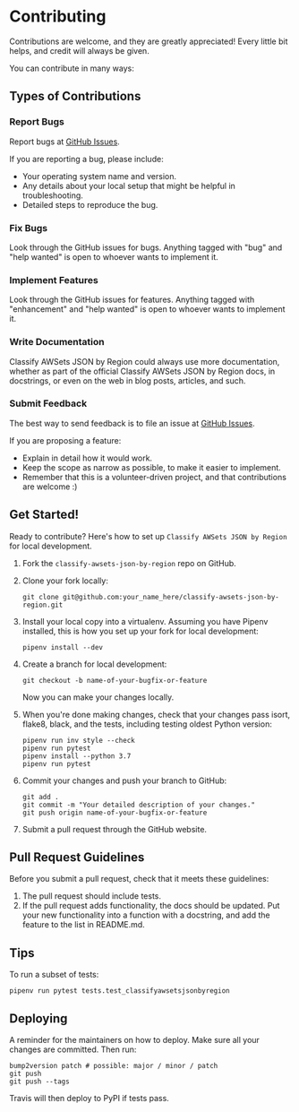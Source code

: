 # Contributing

Contributions are welcome, and they are greatly appreciated! Every little bit
helps, and credit will always be given.

You can contribute in many ways:

## Types of Contributions

### Report Bugs

Report bugs at [GitHub Issues].

If you are reporting a bug, please include:

- Your operating system name and version.
- Any details about your local setup that might be helpful in troubleshooting.
- Detailed steps to reproduce the bug.

### Fix Bugs

Look through the GitHub issues for bugs. Anything tagged with "bug" and "help
wanted" is open to whoever wants to implement it.

### Implement Features

Look through the GitHub issues for features. Anything tagged with "enhancement"
and "help wanted" is open to whoever wants to implement it.

### Write Documentation

Classify AWSets JSON by Region could always use more documentation, whether as part of the
official Classify AWSets JSON by Region docs, in docstrings, or even on the web in blog posts,
articles, and such.

### Submit Feedback

The best way to send feedback is to file an issue at  [GitHub Issues].

If you are proposing a feature:

- Explain in detail how it would work.
- Keep the scope as narrow as possible, to make it easier to implement.
- Remember that this is a volunteer-driven project, and that contributions
  are welcome :)

<!-- markdownlint-disable no-trailing-punctuation -->
## Get Started!
<!-- markdownlint-enaable no-trailing-punctuation -->

Ready to contribute? Here's how to set up `Classify AWSets JSON by Region` for local development.

1. Fork the `classify-awsets-json-by-region` repo on GitHub.
2. Clone your fork locally:

   ```console
   git clone git@github.com:your_name_here/classify-awsets-json-by-region.git
   ```

3. Install your local copy into a virtualenv. Assuming you have Pipenv installed, this is how you set up your fork for local development:

   ```console
   pipenv install --dev
   ```

4. Create a branch for local development:

   ```console
   git checkout -b name-of-your-bugfix-or-feature
   ```

   Now you can make your changes locally.

5. When you're done making changes,
   check that your changes pass isort, flake8, black,
   and the tests, including testing oldest Python version:

   ```console
   pipenv run inv style --check
   pipenv run pytest
   pipenv install --python 3.7
   pipenv run pytest
   ```

6. Commit your changes and push your branch to GitHub:

   ```console
   git add .
   git commit -m "Your detailed description of your changes."
   git push origin name-of-your-bugfix-or-feature
   ```

7. Submit a pull request through the GitHub website.

## Pull Request Guidelines

Before you submit a pull request, check that it meets these guidelines:

1. The pull request should include tests.
2. If the pull request adds functionality, the docs should be updated. Put
   your new functionality into a function with a docstring, and add the
   feature to the list in README.md.

## Tips

To run a subset of tests:

```console
pipenv run pytest tests.test_classifyawsetsjsonbyregion

```

## Deploying

A reminder for the maintainers on how to deploy.
Make sure all your changes are committed.
Then run:

```console
bump2version patch # possible: major / minor / patch
git push
git push --tags
```

Travis will then deploy to PyPI if tests pass.

[GitHub Issues]: https://github.com/yukihiko-shinoda/classify-awsets-json-by-region/issues
